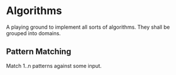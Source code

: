 # Algorithms
A playing ground to implement all sorts of algorithms. They shall be grouped into domains.

## Pattern Matching
Match 1..n patterns against some input.